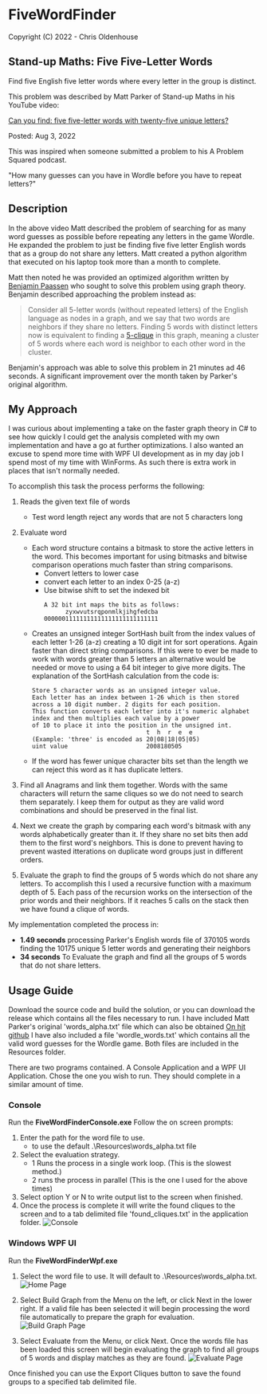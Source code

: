 # FiveWordFinder
Copyright (C) 2022 - Chris Oldenhouse

## Stand-up Maths: Five Five-Letter Words
Find five English five letter words where every letter in the group is distinct.

This problem was described by Matt Parker of Stand-up Maths in his YouTube video:

[Can you find: five five-letter words with twenty-five unique letters?](https://www.youtube.com/watch?v=_-AfhLQfb6w)

Posted: Aug 3, 2022

This was inspired when someone submitted a problem to his A Problem Squared podcast.

"How many guesses can you have in Wordle before you have to repeat letters?"

## Description
In the above video Matt described the problem of searching for as many word guesses as possible before repeating any letters in the game Wordle. He expanded the problem to just be finding five five letter English words that as a group do not share any letters. Matt created a python algorithm that executed on his laptop took more than a month to complete.

Matt then noted he was provided an optimized algorithm written by [Benjamin Paassen](https://gitlab.com/bpaassen/five_clique) who sought to solve this problem using graph theory. Benjamin described approaching the problem instead as:
>Consider all 5-letter words (without repeated letters) of the English language as nodes in a graph, and we say that two words are neighbors if they share no letters. Finding 5 words with distinct letters now is equivalent to finding a [5-clique](https://en.wikipedia.org/wiki/Clique_(graph_theory)) in this graph, meaning a cluster of 5 words where each word is neighbor to each other word in the cluster.

Benjamin's approach was able to solve this problem in 21 minutes ad 46 seconds. A significant improvement over the month taken by Parker's original algorithm.

## My Approach
I was curious about implementing a take on the faster graph theory in C# to see how quickly I could get the analysis completed with my own implementation and have a go at further optimizations. I also wanted an excuse to spend more time with WPF UI development as in my day job I spend most of my time with WinForms. As such there is extra work in places that isn't normally needed.

To accomplish this task the process performs the following:
1. Reads the given text file of words
   - Test word length reject any words that are not 5 characters long

2. Evaluate word
   - Each word structure contains a bitmask to store the active letters in the word. This becomes important for using bitmasks and bitwise comparison operations much faster than string comparisons.
     - Convert letters to lower case
     - convert each letter to an index 0-25 (a-z)
     - Use bitwise shift to set the indexed bit
       ```
       A 32 bit int maps the bits as follows:
             zyxwvutsrqponmlkjihgfedcba
       00000011111111111111111111111111
   - Creates an unsigned integer SortHash built from the index values of each letter 1-26 (a-z) creating a 10 digit int for sort operations. Again faster than direct string comparisons. If this were to ever be made to work with words greater than 5 letters an alternative would be needed or move to using a 64 bit integer to give more digits. The explanation of the SortHash calculation from the code is:
     ```
     Store 5 character words as an unsigned integer value.
     Each letter has an index between 1-26 which is then stored across a 10 digit number. 2 digits for each position.
     This function converts each letter into it's numeric alphabet index and then multiplies each value by a power
     of 10 to place it into the position in the unsigned int.
                                     t  h  r  e  e
     (Example: 'three' is encoded as 20|08|18|05|05)
     uint value                      2008180505
   - If the word has fewer unique character bits set than the length we can reject this word as it has duplicate letters.

3. Find all Anagrams and link them together. Words with the same characters will return the same cliques so we do not need to search them separately. I keep them for output as they are valid word combinations and should be preserved in the final list.

4. Next we create the graph by comparing each word's bitmask with any words alphabetically greater than it. If they share no set bits then add them to the first word's neighbors. This is done to prevent having to prevent wasted itterations on duplicate word groups just in different orders.

5. Evaluate the graph to find the groups of 5 words which do not share any letters. To accomplish this I used a recursive function with a maximum depth of 5. Each pass of the recursion works on the intersection of the prior words and their neighbors. If it reaches 5 calls on the stack then we have found a clique of words.

My implementation completed the process in:
- **1.49 seconds** processing Parker's English words file of 370105 words finding the 10175 unique 5 letter words and generating their neighbors
- **34 seconds** To Evaluate the graph and find all the groups of 5 words that do not share letters.

## Usage Guide
Download the source code and build the solution, or you can download the release which contains all the files necessary to run.
I have included Matt Parker's original 'words_alpha.txt' file which can also be obtained [On hit github](https://github.com/dwyl/english-words)
I have also included a file 'wordle_words.txt' which contains all the valid word guesses for the Wordle game.
Both files are included in the Resources folder.

There are two programs contained. A Console Application and a WPF UI Application.
Chose the one you wish to run. They should complete in a similar amount of time.

### Console
Run the **FiveWordFinderConsole.exe**
Follow the on screen prompts:
1. Enter the path for the word file to use.
   - <Enter> to use the default .\Resources\words_alpha.txt file
2. Select the evaluation strategy.
   - 1 Runs the process in a single work loop. (This is the slowest method.)
   - 2 runs the process in parallel (This is the one I used for the above times)
3. Select option Y or N to write output list to the screen when finished.
4. Once the process is complete it will write the found cliques to the screen and to a tab delimited file 'found_cliques.txt' in the application folder.
![Console](SampleImages/Console.png)
  
### Windows WPF UI
Run the **FiveWordFinderWpf.exe**
1. Select the word file to use. It will default to .\Resources\words_alpha.txt.
![Home Page](SampleImages/Wpf_Home.png)

2. Select Build Graph from the Menu on the left, or click Next in the lower right. If a valid file has been selected it will begin processing the word file automatically to prepare the graph for evaluation.
![Build Graph Page](SampleImages/Wpf_BuildGraph.png)
  
3. Select Evaluate from the Menu, or click Next. Once the words file has been loaded this screen will begin evaluating the graph to find all groups of 5 words and display matches as they are found.
![Evaluate Page](SampleImages/Wpf_Evaluate.png)

Once finished you can use the Export Cliques button to save the found groups to a specified tab delimited file.

